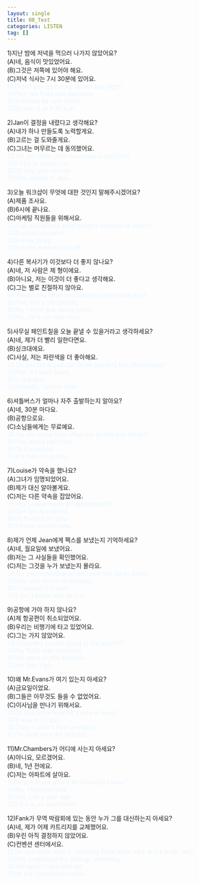 ```yaml
---
layout: single
title: 08_Test
categories: LISTEN
tag: []
---
```


1)지난 밤에 저녁을 먹으러 나가지 않았어요?   
(A)네, 음식이 맛있었어요.   
(B)그것은 저쪽에 있어야 해요.   
(C)저녁 식사는 7시 30분에 있어요.   
<span style="color:#E8F5FF">
01.Didn't you go out for dinner last night?    
(A)Yes, the food was delicious.   
(B)It should be over there.   
(C)Dinner is at 7:30 p.m.   
</span>
   
2)Jan이 결정을 내렸다고 생각해요?   
(A)내가 하나 만들도록 노력할게요.   
(B)고르는 걸 도와줄게요.   
(C)그녀는 머무르는 데 동의했어요.   
<span style="color:#E8F5FF">
02.Do you think John has made a decision?    
(A)I'll try to make one.   
(B)I'll help you choose.   
(C)She agreed to stay.   
</span>
   
3)오늘 워크샵이 무엇에 대한 것인지 말해주시겠어요?   
(A)제품 조사요.   
(B)6시에 끝나요.   
(C)마케팅 직원들을 위해서요.   
<span style="color:#E8F5FF">
03.Can you tell me what today's workhop is about?   
(A)Product research.   
(B)It ends at six.   
(C)For the marketing staff.   
</span>
   
4)다른 복사기가 이것보다 더 좋지 않나요?   
(A)네, 저 사람은 제 형이에요.   
(B)아니요, 저는 이것이 더 좋다고 생각해요.   
(C)그는 별로 친절하지 않아요.   
<span style="color:#E8F5FF">
04.Wasn't the other photocopier better than this?   
(A)Yes, that's my brother.   
(B)No, I think this one is better.   
(C)No, He's not very nice.   
</span>
   
5)사무실 페인트칠을 오늘 끝낼 수 있을거라고 생각하세요?   
(A)네, 제가 더 빨리 일한다면요.   
(B)싱크대에요.   
(C)사실, 저는 파란색을 더 좋아해요.   
<span style="color:#E8F5FF">
05.Do you think you can finish painting the office today?   
(A)Yes, If I work faster.   
(B)In the sink.   
(C)Actually, I prefer blue.   
</span>
   
6)셔틀버스가 얼마나 자주 출발하는지 알아요?   
(A)네, 30분 마다요.   
(B)공항으로요.   
(C)소님들에게는 무료예요.   
<span style="color:#E8F5FF">
06.Do you know how often the shuttle bus leaves?   
(A)Yes, every half hour.   
(B)To the airport.   
(C)It's free for guests.   
</span>
   
7)Louise가 약속을 했나요?   
(A)그녀가 임명되었어요.   
(B)제가 대신 알아볼게요.   
(C)저는 다른 약속을 잡았어요.   
<span style="color:#E8F5FF">
07.Has Louise made an appointment?   
(A)She got appointed.   
(B)I'll find out for you.   
(C)I made another one.   
</span>
   
8)제가 언제 Jean에게 팩스를 보냈는지 기억하세요?   
(A)네, 월요일에 보냈어요.   
(B)저는 그 사실들을 확인했어요.   
(C)저는 그것을 누가 보냈는지 몰라요.   
<span style="color:#E8F5FF">
08.Do you remember when I sent the fax to Jean?   
(A)Yes, you sent it on Monday.   
(B)I checked the facts.   
(C)I don't know who sent it.   
</span>
   
9)공항에 가야 하지 않나요?   
(A)제 항공편이 취소되었어요.   
(B)우리는 비행기에 타고 있었어요.   
(C)그는 가지 않았어요.   
<span style="color:#E8F5FF">
09.Shouldn't you be going to the airport?   
(A)My flight was canceled.   
(B)We were on the airplane.   
(C)He didn't go.   
</span>
   
10)왜 Mr.Evans가 여기 있는지 아세요?   
(A)금요일이었요.   
(B)그들은 아무것도 들을 수 없었어요.   
(C)이사님을 만나기 위해서요.   
<span style="color:#E8F5FF">
10.Do you know whe Mr.Evans is here?   
(A)It was on Friday.    
(B)They couldn't hear anything.   
(C)To meet with the director.   
</span>
   
11)Mr.Chambers가 어디에 사는지 아세요?   
(A)아니요, 모르겠어요.   
(B)네, 1년 전에요.   
(C)저는 아파트에 살아요.   
<span style="color:#E8F5FF">
11.Do you know where Mr.Chambers lives?   
(A)No, I have no idea.   
(B)Yes, just a year age.   
(C)I live in an apartment.   
</span>
   
12)Fank가 무역 박람회에 있는 동안 누가 그를 대신하는지 아세요?   
(A)네, 제가 어제 카트리지를 교체했어요.   
(B)우린 아직 결정하지 않았어요.   
(C)컨벤션 센터에서요.   
<span style="color:#E8F5FF">
12.Do you know who is replacing Fank while he's at the trade fair?    
(A)Yes, I replaced the cartrige yesterday.   
(B)We haven't decided yet.   
(C)At the convention center.   
</span>

